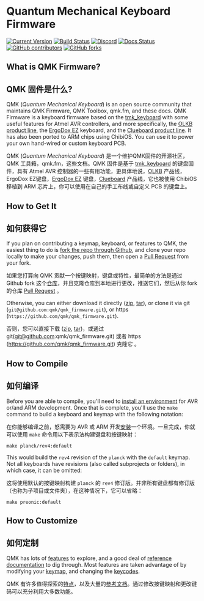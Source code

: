 # Quantum Mechanical Keyboard Firmware

[![Current Version](https://img.shields.io/github/tag/qmk/qmk_firmware.svg)](https://github.com/qmk/qmk_firmware/tags)
[![Build Status](https://travis-ci.org/qmk/qmk_firmware.svg?branch=master)](https://travis-ci.org/qmk/qmk_firmware)
[![Discord](https://img.shields.io/discord/440868230475677696.svg)](https://discord.gg/Uq7gcHh)
[![Docs Status](https://img.shields.io/badge/docs-ready-orange.svg)](https://docs.qmk.fm)
[![GitHub contributors](https://img.shields.io/github/contributors/qmk/qmk_firmware.svg)](https://github.com/qmk/qmk_firmware/pulse/monthly)
[![GitHub forks](https://img.shields.io/github/forks/qmk/qmk_firmware.svg?style=social&label=Fork)](https://github.com/qmk/qmk_firmware/)

## What is QMK Firmware?
## QMK 固件是什么?

QMK (*Quantum Mechanical Keyboard*) is an open source community that maintains QMK Firmware, QMK Toolbox, qmk.fm, and these docs. QMK Firmware is a keyboard firmware based on the [tmk\_keyboard](http://github.com/tmk/tmk_keyboard) with some useful features for Atmel AVR controllers, and more specifically, the [OLKB product line](http://olkb.com), the [ErgoDox EZ](http://www.ergodox-ez.com) keyboard, and the [Clueboard product line](http://clueboard.co/). It has also been ported to ARM chips using ChibiOS. You can use it to power your own hand-wired or custom keyboard PCB.

QMK (*Quantum Mechanical Keyboard*) 是一个维护QMK固件的开源社区，QMK 工具箱，qmk.fm，这些文档。QMK 固件是基于 [tmk_keyboard](http://github.com/tmk/tmk_keyboard) 的键盘固件，具有 Atmel AVR 控制器的一些有用功能，更具体地说，[OLKB](http://olkb.com) 产品线，ErgoDox EZ键盘，[ErgoDox EZ](http://www.ergodox-ez.com) 键盘，[Clueboard](http://clueboard.co/) 产品线，它也被使用 ChibiOS 移植到 ARM 芯片上，你可以使用在自己的手工布线或自定义 PCB 的键盘上。

## How to Get It
## 如何获得它

If you plan on contributing a keymap, keyboard, or features to QMK, the easiest thing to do is [fork the repo through Github](https://github.com/qmk/qmk_firmware#fork-destination-box), and clone your repo locally to make your changes, push them, then open a [Pull Request](https://github.com/qmk/qmk_firmware/pulls) from your fork.

如果您打算向 QMK 贡献一个按键映射，键盘或特性，最简单的方法是通过 Github fork 这个[仓库](https://github.com/qmk/qmk_firmware#fork-destination-box)，并且克隆仓库到本地进行更改，推送它们，然后从你 fork 的仓库 [Pull Request](https://github.com/qmk/qmk_firmware/pulls) 。

Otherwise, you can either download it directly ([zip](https://github.com/qmk/qmk_firmware/zipball/master), [tar](https://github.com/qmk/qmk_firmware/tarball/master)), or clone it via git (`git@github.com:qmk/qmk_firmware.git`), or https (`https://github.com/qmk/qmk_firmware.git`).

否则，您可以直接下载 ([zip](https://github.com/qmk/qmk_firmware/zipball/master), [tar](https://github.com/qmk/qmk_firmware/tarball/master))，或通过 git(git@github.com:qmk/qmk_firmware.git) 或者 https (https://github.com/qmk/qmk_firmware.git) 克隆它 。

## How to Compile
## 如何编译

Before you are able to compile, you'll need to [install an environment](getting_started_build_tools.md) for AVR or/and ARM development. Once that is complete, you'll use the `make` command to build a keyboard and keymap with the following notation:

在你能够编译之前，怒需要为 AVR 或 ARM 开发[安装](getting_started_build_tools.md)一个环境。一旦完成，你就可以使用 `make` 命令用以下表示法构建键盘和按键映射：

    make planck/rev4:default

This would build the `rev4` revision of the `planck` with the `default` keymap. Not all keyboards have revisions (also called subprojects or folders), in which case, it can be omitted:

这将使用默认的按键映射构建 `planck` 的 `rev4` 修订版。并非所有键盘都有修订版（也称为子项目或文件夹），在这种情况下，它可以省略：

    make preonic:default

## How to Customize
## 如何定制

QMK has lots of [features](features.md) to explore, and a good deal of [reference documentation](http://docs.qmk.fm) to dig through. Most features are taken advantage of by modifying your [keymap](keymap.md), and changing the [keycodes](keycodes.md).

QMK 有许多值得探索的[特点](features.md)，以及大量的[参考文档](http://docs.qmk.fm)。通过修改按键映射和更改键码可以充分利用大多数功能。